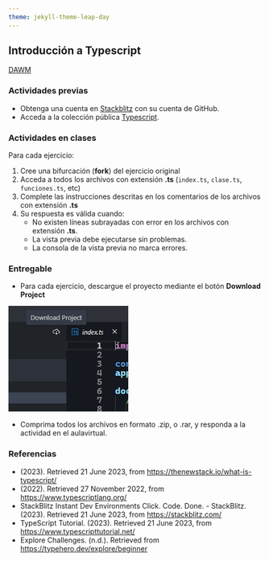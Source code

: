 ```yaml
---
theme: jekyll-theme-leap-day
---
```


## Introducción a Typescript

[DAWM](/DAWM/)

### Actividades previas

* Obtenga una cuenta en [Stackblitz](https://stackblitz.com/) con su cuenta de GitHub.
* Acceda a la colección pública [Typescript](https://stackblitz.com/@aavendan/collections/typescript).

### Actividades en clases

Para cada ejercicio:

1. Cree una bifurcación (**fork**) del ejercicio original
2. Acceda a todos los archivos con extensión **.ts** (`index.ts`, `clase.ts`, `funciones.ts`, etc)
3. Complete las instrucciones descritas en los comentarios de los archivos con extensión **.ts**
4. Su respuesta es válida cuando: 
	+ No existen líneas subrayadas con error en los archivos con extensión **.ts**.
	+ La vista previa debe ejecutarse sin problemas.
	+ La consola de la vista previa no marca errores.

### Entregable

* Para cada ejercicio, descargue el proyecto mediante el botón **Download Project** 

![download_project](imagenes/download_project.png)

* Comprima todos los archivos en formato .zip, o .rar, y responda a la actividad en el aulavirtual.

### Referencias

* (2023). Retrieved 21 June 2023, from https://thenewstack.io/what-is-typescript/
* (2022). Retrieved 27 November 2022, from https://www.typescriptlang.org/
* StackBlitz Instant Dev Environments Click. Code. Done. - StackBlitz. (2023). Retrieved 21 June 2023, from https://stackblitz.com/
* TypeScript Tutorial. (2023). Retrieved 21 June 2023, from https://www.typescripttutorial.net/
* Explore Challenges. (n.d.). Retrieved from https://typehero.dev/explore/beginner